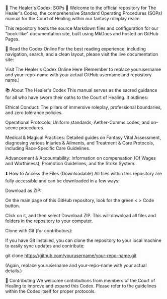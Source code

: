 📜 The Healer's Codex: SOPs 📜
Welcome to the official repository for The Healer's Codex, the comprehensive Standard Operating Procedures (SOPs) manual for the Court of Healing within our fantasy roleplay realm.

This repository hosts the source Markdown files and configuration for our "book-like" documentation site, built using MkDocs and hosted on GitHub Pages.

📖 Read the Codex Online
For the best reading experience, including navigation, search, and a clean layout, please visit the live documentation site:

Visit The Healer's Codex Online Here
(Remember to replace yourusername and your-repo-name with your actual GitHub username and repository name.)

📚 About The Healer's Codex
This manual serves as the sacred guidance for all who have sworn their oaths to the Court of Healing. It outlines:

Ethical Conduct: The pillars of immersive roleplay, professional boundaries, and zero tolerance policies.

Operational Protocols: Uniform standards, Aether-Comms codes, and on-scene procedures.

Medical & Magical Practices: Detailed guides on Fantasy Vital Assessment, diagnosing various Injuries & Ailments, and Treatment & Care Protocols, including Race-Specific Care Guidelines.

Advancement & Accountability: Information on compensation (Of Wages and Worthiness), Promotion Guidelines, and the Strike System.

⬇️ How to Access the Files (Downloadable)
All files within this repository are fully accessible and can be downloaded in a few ways:

Download as ZIP:

On the main page of this GitHub repository, look for the green < > Code button.

Click on it, and then select Download ZIP. This will download all files and folders in the repository to your computer.

Clone with Git (for contributors):

If you have Git installed, you can clone the repository to your local machine to easily sync updates and contribute:

git clone https://github.com/yourusername/your-repo-name.git

(Again, replace yourusername and your-repo-name with your actual details.)

🤝 Contributing
We welcome contributions from members of the Court of Healing to improve and expand this Codex. Please refer to the guidelines within the Codex itself for proper protocols.
